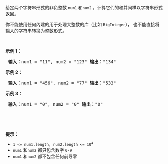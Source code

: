 <p>给定两个字符串形式的非负整数&nbsp;<code>num1</code> 和<code>num2</code>&nbsp;，计算它们的和并同样以字符串形式返回。</p>  <p>你不能使用任何內建的用于处理大整数的库（比如 <code>BigInteger</code>），&nbsp;也不能直接将输入的字符串转换为整数形式。</p>  <p>&nbsp;</p>  <p><strong>示例 1：</strong></p>  <pre> <strong>输入：</strong>num1 = "11", num2 = "123" <strong>输出：</strong>"134" </pre>  <p><strong>示例 2：</strong></p>  <pre> <strong>输入：</strong>num1 = "456", num2 = "77" <strong>输出：</strong>"533" </pre>  <p><strong>示例 3：</strong></p>  <pre> <strong>输入：</strong>num1 = "0", num2 = "0" <strong>输出：</strong>"0" </pre>  <p>&nbsp;</p>  <p>&nbsp;</p>  <p><strong>提示：</strong></p>  <ul>  <li><code>1 &lt;= num1.length, num2.length &lt;= 10<sup>4</sup></code></li>  <li><code>num1</code> 和<code>num2</code> 都只包含数字&nbsp;<code>0-9</code></li>  <li><code>num1</code> 和<code>num2</code> 都不包含任何前导零</li> </ul>

